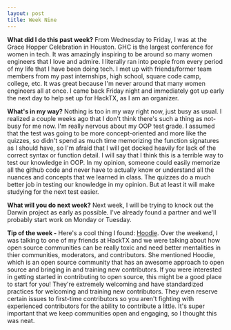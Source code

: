 ```yaml
---
layout: post
title: Week Nine
---
```


**What did I do this past week?** From Wednesday to Friday, I was at the Grace Hopper Celebration in Houston. GHC is the largest conference for women in tech. It was amazingly inspiring to be around so many women engineers that I love and admire. I literally ran into people from every period of my life that I have been doing tech. I met up with friends/former team members from my past internships, high school, square code camp, college, etc. It was great because I'm never around that many women engineers all at once. I came back Friday night and immediately got up early the next day to help set up for HackTX, as I am an organizer. 


**What's in my way?** Nothing is too in my way right now, just busy as usual. I realized a couple weeks ago that I don't think there's such a thing as not-busy for me now. I'm really nervous about my OOP test grade. I assumed that the test was going to be more concept-oriented and more like the quizzes, so didn't spend as much time memorizing the function signatures as I should have, so I'm afraid that I will get docked heavily for lack of the correct syntax or function detail. I will say that I think this is a terrible way to test our knowledge in OOP. In my opinion, someone could easily memorize all the github code and never have to actually know or understand all the nuances and concepts that we learned in class. The quizzes do a much better job in testing our knowledge in my opinion. But at least it will make studying for the next test easier. 

**What will you do next week?** Next week, I will be trying to knock out the Darwin project as early as possible. I've already found a partner and we'll probably start work on Monday or Tuesday. 

**Tip of the week -**
Here's a cool thing I found: [Hoodie](http://hood.ie/). Over the weekend, I was talking to one of my friends at HackTX and we were talking about how open source communities can be really toxic and need better mentalities in thier communities, moderators, and contributors. She mentioned Hoodie, which is an open source community that has an awesome approach to open source and bringing in and training new contributors. If you were interested in getting started in contributing to open source, this might be a good place to start for you! They're extremely welcoming and have standardized practices for welcoming and training new contributors. They even reserve certain issues to first-time contributors so you aren't fighting with experienced contributors for the ability to contribute a little. It's super important that we keep communities open and engaging, so I thought this was neat. 